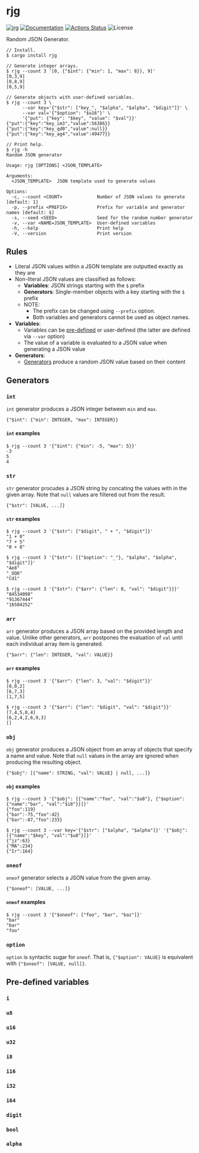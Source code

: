 rjg
===

[![jrg](https://img.shields.io/crates/v/jrg.svg)](https://crates.io/crates/jrg)
[![Documentation](https://docs.rs/jrg/badge.svg)](https://docs.rs/jrg)
[![Actions Status](https://github.com/sile/jrg/workflows/CI/badge.svg)](https://github.com/sile/jrg/actions)
![License](https://img.shields.io/crates/l/jrg)

Random JSON Generator.

```console
// Install.
$ cargo install rjg

// Generate integer arrays.
$ rjg --count 3 '[0, {"$int": {"min": 1, "max": 8}}, 9]'
[0,3,9]
[0,8,9]
[0,5,9]

// Generate objects with user-defined variables.
$ rjg --count 3 \
      --var key='{"$str": ["key_", "$alpha", "$alpha", "$digit"]}' \
      --var val='{"$option": "$u16"}' \
      '{"put": {"key": "$key", "value": "$val"}}'
{"put":{"key":"key_im3","value":56386}}
{"put":{"key":"key_qd0","value":null}}
{"put":{"key":"key_ag4","value":49477}}

// Print help.
$ rjg -h
Random JSON generator

Usage: rjg [OPTIONS] <JSON_TEMPLATE>

Arguments:
  <JSON_TEMPLATE>  JSON template used to generate values

Options:
  -c, --count <COUNT>             Number of JSON values to generate [default: 1]
  -p, --prefix <PREFIX>           Prefix for variable and generator names [default: $]
  -s, --seed <SEED>               Seed for the random number generator
  -v, --var <NAME=JSON_TEMPLATE>  User-defined variables
  -h, --help                      Print help
  -V, --version                   Print version
```

Rules
-----

- Literal JSON values within a JSON template are outputted exactly as they are
- Non-literal JSON values are classified as follows:
  - **Variables**: JSON strings starting with the `$` prefix
  - **Generators**: Single-member objects with a key starting with the `$` prefix
  - NOTE:
    - The prefix can be changed using `--prefix` option.
    - Both variables and generators cannot be used as object names.
- **Variables**:
  - Variables can be [pre-defined](#pre-defined-variables) or user-defined (the latter are defined via `--var` option)
  - The value of a variable is evaluated to a JSON value when generating a JSON value
- **Generators**:
  - [Generators](#generators) produce a random JSON value based on their content

Generators
----------

### `int`

`int` generator produces a JSON integer between `min` and `max`.

```
{"$int": {"min": INTEGER, "max": INTEGER}}
```

#### `int` examples

```console
$ rjg --count 3 '{"$int": {"min": -5, "max": 5}}'
-3
5
4
```

### `str`

`str` generator procudes a JSON string by concating the values with in the given array.
Note that `null` values are filtered out from the result.

```
{"$str": [VALUE, ...]}
```

#### `str` examples

```console
$ rjg --count 3 '{"$str": ["$digit", " + ", "$digit"]}'
"1 + 0"
"7 + 5"
"0 + 8"

$ rjg --count 3 '{"$str": [{"$option": "_"}, "$alpha", "$alpha", "$digit"]}'
"Ae8"
"_UQ6"
"Cd1"

$ rjg --count 3 '{"$str": {"$arr": {"len": 8, "val": "$digit"}}}'
"84534098"
"91367444"
"16584252"
```

### `arr`

`arr` generator produces a JSON array based on the provided length and value.
Unlike other generators, `arr` postpones the evaluation of `val` until each individual array item is generated.

```
{"$arr": {"len": INTEGER, "val": VALUE}}
```

#### `arr` examples

```console
$ rjg --count 3 '{"$arr": {"len": 3, "val": "$digit"}}'
[0,0,2]
[6,7,3]
[1,7,5]

$ rjg --count 3 '{"$arr": {"len": "$digit", "val": "$digit"}}'
[7,4,5,0,4]
[6,2,4,2,6,9,3]
[]
```

### `obj`

`obj` generator produces a JSON object from an array of objects that specify a name and value.
Note that `null` values in the array are ignored when producing the resulting object.

```
{"$obj": [{"name": STRING, "val": VALUE} | null, ...]}
```

#### `obj` examples

```console
$ rjg --count 3 '{"$obj": [{"name":"foo", "val":"$u8"}, {"$option":{"name":"bar", "val":"$i8"}}]}'
{"foo":119}
{"bar":-75,"foo":42}
{"bar":-87,"foo":233}

$ rjg --count 3 --var key='{"$str": ["$alpha", "$alpha"]}' '{"$obj": [{"name":"$key", "val":"$u8"}]}'
{"jz":63}
{"MA":234}
{"Ir":164}
```

### `oneof`

`oneof` generator selects a JSON value from the given array.

```
{"$oneof": [VALUE, ...]}
```

#### `oneof` examples

```console
$ rjg --count 3 '{"$oneof": ["foo", "bar", "baz"]}'
"bar"
"bar"
"foo"
```

### `option`

`option` is syntactic sugar for `oneof`.
That is, `{"$option": VALUE}` is equivalent with `{"$oneof": [VALUE, null]}`.

Pre-defined variables
---------------------

### `i`

### `u8`

### `u16`

### `u32`

### `i8`

### `i16`

### `i32`

### `i64`

### `digit`

### `bool`

### `alpha`
